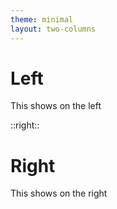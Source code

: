 ```yaml
---
theme: minimal
layout: two-columns
---
```


# Left

This shows on the left

::right::

# Right

This shows on the right
